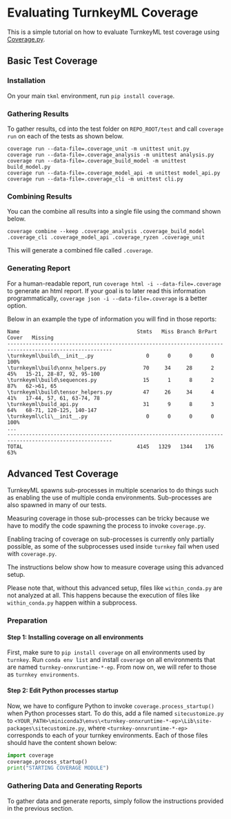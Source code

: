 # Evaluating TurnkeyML Coverage

This is a simple tutorial on how to evaluate TurnkeyML test coverage using [Coverage.py](https://coverage.readthedocs.io/en/7.3.2/#quick-start).

## Basic Test Coverage

### Installation

On your main `tkml` environment, run `pip install coverage`.

### Gathering Results

To gather results, cd into the test folder on `REPO_ROOT/test` and call `coverage run` on each of the tests as shown below.

```
coverage run --data-file=.coverage_unit -m unittest unit.py
coverage run --data-file=.coverage_analysis -m unittest analysis.py
coverage run --data-file=.coverage_build_model -m unittest build_model.py
coverage run --data-file=.coverage_model_api -m unittest model_api.py
coverage run --data-file=.coverage_cli -m unittest cli.py
```

### Combining Results

You can the combine all results into a single file using the command shown below.

```
coverage combine --keep .coverage_analysis .coverage_build_model .coverage_cli .coverage_model_api .coverage_ryzen .coverage_unit
```

This will generate a combined file called `.coverage`.

### Generating Report

For a human-readable report, run `coverage html -i --data-file=.coverage` to generate an html report. If your goal is to later read this information programmatically, `coverage json -i --data-file=.coverage` is a better option.

Below in an example the type of information you will find in those reports:

```
Name                                      Stmts   Miss Branch BrPart  Cover   Missing
--------------------------------------------------------------------------------------------------------
\turnkeyml\build\__init__.py                 0      0      0      0   100%
\turnkeyml\build\onnx_helpers.py            70     34     28      2    45%   15-21, 28-87, 92, 95-100
\turnkeyml\build\sequences.py               15      1      8      2    87%   62->61, 65
\turnkeyml\build\tensor_helpers.py          47     26     34      4    41%   17-44, 57, 61, 63-74, 78
\turnkeyml\build_api.py                     31      9      8      3    64%   68-71, 120-125, 140-147
\turnkeyml\cli\__init__.py                   0      0      0      0   100%
...
--------------------------------------------------------------------------------------------------------
TOTAL                                     4145   1329   1344    176    63%      
```

## Advanced Test Coverage

TurnkeyML spawns sub-processes in multiple scenarios to do things such as enabling the use of multiple conda environments. Sub-processes are also spawned in many of our tests.

Measuring coverage in those sub-processes can be tricky because we have to modify the code spawning the process to invoke `coverage.py`.

Enabling tracing of coverage on sub-processes is currently only partially possible, as some of the subprocesses used inside `turnkey` fail when used with `coverage.py`.

The instructions below show how to measure coverage using this advanced setup.

Please note that, without this advanced setup, files like `within_conda.py` are not analyzed at all. This happens because the execution of files like `within_conda.py` happen within a subprocess.

### Preparation

#### Step 1: Installing coverage on all environments

First, make sure to `pip install coverage` on all environments used by `turnkey`. Run `conda env list` and install `coverage` on all environments that are named `turnkey-onnxruntime-*-ep`. From now on, we will refer to those as `turnkey environments`.

#### Step 2: Edit Python processes startup

Now, we have to configure Python to invoke `coverage.process_startup()` when Python processes start. To do this, add a file named `sitecustomize.py` to `<YOUR_PATH>\miniconda3\envs\<turnkey-onnxruntime-*-ep>\Lib\site-packages\sitecustomize.py`, where `<turnkey-onnxruntime-*-ep>` corresponds to each of your turnkey environments. Each of those files should have the content shown below:

```python
import coverage
coverage.process_startup()
print("STARTING COVERAGE MODULE")
```


### Gathering Data and Generating Reports

To gather data and generate reports, simply follow the instructions provided in the previous section.